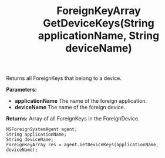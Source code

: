 ﻿---
uid: crmscript_ref_NSForeignSystemAgent_GetDeviceKeys
title: ForeignKeyArray GetDeviceKeys(String applicationName, String deviceName)
intellisense: NSForeignSystemAgent.GetDeviceKeys
keywords: NSForeignSystemAgent, GetDeviceKeys
so.topic: reference
---

Returns all ForeignKeys that belong to a device.

**Parameters:**
 - **applicationName** The name of the foreign application.
 - **deviceName** The name of the foreign device.

**Returns:** Array of all ForeignKeys in the ForeignDevice.

```crmscript
NSForeignSystemAgent agent;
String applicationName;
String deviceName;
ForeignKeyArray res = agent.GetDeviceKeys(applicationName, deviceName);
```

